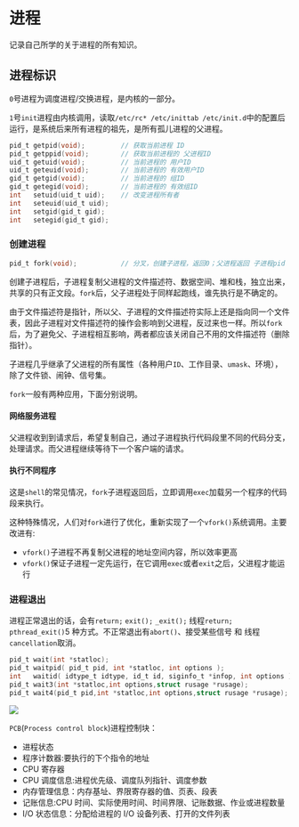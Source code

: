 # 进程

记录自己所学的关于进程的所有知识。

## 进程标识

`0`号进程为调度进程/交换进程，是内核的一部分。

`1`号`init`进程由内核调用，读取`/etc/rc* /etc/inittab /etc/init.d`中的配置后运行，是系统后来所有进程的祖先，是所有孤儿进程的父进程。

```c
pid_t getpid(void);         // 获取当前进程 ID
pid_t getppid(void);        // 获取当前进程的 父进程ID
uid_t getuid(void);         // 当前进程的 用户ID
uid_t geteuid(void);        // 当前进程的 有效用户ID
gid_t getgid(void);         // 当前进程的 组ID
gid_t getegid(void);        // 当前进程的 有效组ID
int   setuid(uid_t uid);    // 改变进程所有者
int   seteuid(uid_t uid);
int   setgid(gid_t gid);
int   setegid(gid_t gid);
```

### 创建进程

```c
pid_t fork(void);           // 分叉，创建子进程，返回0；父进程返回 子进程pid
```

创建子进程后，子进程复制父进程的文件描述符、数据空间、堆和栈，独立出来，共享的只有正文段。`fork`后，父子进程处于同样起跑线，谁先执行是不确定的。

由于文件描述符是指针，所以父、子进程的文件描述符实际上还是指向同一个文件表，因此子进程对文件描述符的操作会影响到父进程，反过来也一样。所以`fork`后，为了避免父、子进程相互影响，两者都应该关闭自己不用的文件描述符（删除指针）。

子进程几乎继承了父进程的所有属性（各种用户`ID`、工作目录、`umask`、环境），除了文件锁、闹钟、信号集。

`fork`一般有两种应用，下面分别说明。

#### 网络服务进程

父进程收到到请求后，希望复制自己，通过子进程执行代码段里不同的代码分支，处理请求。而父进程继续等待下一个客户端的请求。

#### 执行不同程序

这是`shell`的常见情况，`fork`子进程返回后，立即调用`exec`加载另一个程序的代码段来执行。

这种特殊情况，人们对`fork`进行了优化，重新实现了一个`vfork()`系统调用。主要改进有:

- `vfork()`子进程不再复制父进程的地址空间内容，所以效率更高
- `vfork()`保证子进程一定先运行，在它调用`exec`或者`exit`之后，父进程才能运行

### 进程退出

进程正常退出的话，会有`return;` `exit();` `_exit();` 线程`return;` `pthread_exit()`5 种方式。不正常退出有`abort()`、接受某些信号 和 线程`cancellation`取消。

```c
pid_t wait(int *statloc);
pid_t waitpid( pid_t pid, int *statloc, int options );
int   waitid( idtype_t idtype, id_t id, siginfo_t *infop, int options );
pid_t wait3(int *statloc,int options,struct rusage *rusage);
pid_t wait4(pid_t pid,int *statloc,int options,struct rusage *rusage);
```



![](http://img.codekissyoung.com/2019/07/08/08fb7501fecfe3adaed4f1e8b7404835.png)

`PCB`(`Process control block`)进程控制块：

- 进程状态
- 程序计数器:要执行的下个指令的地址
- CPU 寄存器
- CPU 调度信息:进程优先级、调度队列指针、调度参数
- 内存管理信息：内存基址、界限寄存器的值、页表、段表
- 记账信息:CPU 时间、实际使用时间、时间界限、记账数据、作业或进程数量
- I/O 状态信息：分配给进程的 I/O 设备列表、打开的文件列表
